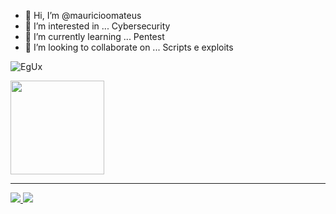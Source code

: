 - 👋 Hi, I’m @mauricioomateus
- 👀 I’m interested in ... Cybersecurity
- 🌱 I’m currently learning ... Pentest
- 💞️ I’m looking to collaborate on ... Scripts e exploits

![EgUx](https://user-images.githubusercontent.com/18623418/187779334-5536deff-f592-469b-9fe4-71457a840639.gif)

<div>
  <img height="150em" src="https://github-readme-stats.vercel.app/api?username=mauricioomateus&show_icons=true&theme=dracula" />
<!--  <img height="150em" src="https://github-readme-stats.vercel.app/api/top-langs/?username=mauricioomateus&layout=compact&langs_count=16&theme=dracula&PAT_1=" /> -->
</div> 

---

<div>
  <a href="mailto:freehkly2@hotmail.com" >
  <img src="https://img.shields.io/badge/Gmail-D14836?style=for-the-badge&logo=gmail&logoColor=white" />
  </a>  <a href="https://www.linkedin.com/in/mauricio-mateus-883935107/" >
    <img src="https://img.shields.io/badge/LinkedIn-0077B5?style=for-the-badge&logo=linkedin&logoColor=white" />
  </a>
</div>




<!---
mauricioomateus/mauricioomateus is a ✨ special ✨ repository because its `README.md` (this file) appears on your GitHub profile.
You can click the Preview link to take a look at your changes.
--->
